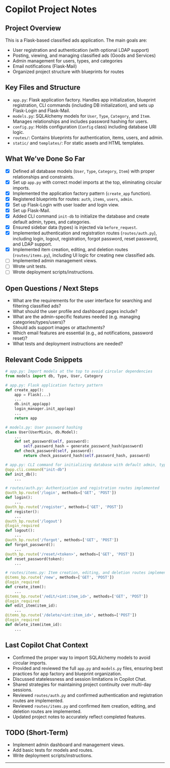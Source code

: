 # Copilot Project Notes

## Project Overview
This is a Flask-based classified ads application. The main goals are:
- User registration and authentication (with optional LDAP support)
- Posting, viewing, and managing classified ads (Goods and Services)
- Admin management for users, types, and categories
- Email notifications (Flask-Mail)
- Organized project structure with blueprints for routes

## Key Files and Structure
- `app.py`: Flask application factory. Handles app initialization, blueprint registration, CLI commands (including DB initialization), and sets up Flask-Login and Flask-Mail.
- `models.py`: SQLAlchemy models for `User`, `Type`, `Category`, and `Item`. Manages relationships and includes password hashing for users.
- `config.py`: Holds configuration (`Config` class) including database URI logic.
- `routes/`: Contains blueprints for authentication, items, users, and admin.
- `static/` and `templates/`: For static assets and HTML templates.

## What We’ve Done So Far
- [x] Defined all database models (`User`, `Type`, `Category`, `Item`) with proper relationships and constraints.
- [x] Set up `app.py` with correct model imports at the top, eliminating circular imports.
- [x] Implemented the application factory pattern (`create_app` function).
- [x] Registered blueprints for routes: `auth`, `items`, `users`, `admin`.
- [x] Set up Flask-Login with user loader and login view.
- [x] Set up Flask-Mail.
- [x] Added CLI command `init-db` to initialize the database and create default admin, types, and categories.
- [x] Ensured sidebar data (types) is injected via `before_request`.
- [x] Implemented authentication and registration routes (`routes/auth.py`), including login, logout, registration, forgot password, reset password, and LDAP support.
- [x] Implemented item creation, editing, and deletion routes (`routes/items.py`), including UI logic for creating new classified ads.
- [ ] Implemented admin management views.
- [ ] Wrote unit tests.
- [ ] Wrote deployment scripts/instructions.

## Open Questions / Next Steps
- What are the requirements for the user interface for searching and filtering classified ads?
- What should the user profile and dashboard pages include?
- What are the admin-specific features needed (e.g. managing categories/types/users)?
- Should ads support images or attachments?
- Which email features are essential (e.g., ad notifications, password reset)?
- What tests and deployment instructions are needed?

## Relevant Code Snippets

```python
# app.py: Import models at the top to avoid circular dependencies
from models import db, Type, User, Category
```

```python
# app.py: Flask application factory pattern
def create_app():
    app = Flask(...)
    ...
    db.init_app(app)
    login_manager.init_app(app)
    ...
    return app
```

```python
# models.py: User password hashing
class User(UserMixin, db.Model):
    ...
    def set_password(self, password):
        self.password_hash = generate_password_hash(password)
    def check_password(self, password):
        return check_password_hash(self.password_hash, password)
```

```python
# app.py: CLI command for initializing database with default admin, types, and categories
@app.cli.command("init-db")
def init_db():
    ...
```

```python
# routes/auth.py: Authentication and registration routes implemented
@auth_bp.route('/login', methods=['GET', 'POST'])
def login():
    ...
@auth_bp.route('/register', methods=['GET', 'POST'])
def register():
    ...
@auth_bp.route('/logout')
@login_required
def logout():
    ...
@auth_bp.route('/forgot', methods=['GET', 'POST'])
def forgot_password():
    ...
@auth_bp.route('/reset/<token>', methods=['GET', 'POST'])
def reset_password(token):
    ...
```

```python
# routes/items.py: Item creation, editing, and deletion routes implemented
@items_bp.route('/new', methods=['GET', 'POST'])
@login_required
def create_item():
    ...
@items_bp.route('/edit/<int:item_id>', methods=['GET', 'POST'])
@login_required
def edit_item(item_id):
    ...
@items_bp.route('/delete/<int:item_id>', methods=['POST'])
@login_required
def delete_item(item_id):
    ...
```

## Last Copilot Chat Context
- Confirmed the proper way to import SQLAlchemy models to avoid circular imports.
- Provided and reviewed the full `app.py` and `models.py` files, ensuring best practices for app factory and blueprint organization.
- Discussed statelessness and session limitations in Copilot Chat.
- Shared strategies for maintaining project continuity over multi-day sessions.
- Reviewed `routes/auth.py` and confirmed authentication and registration routes are implemented.
- Reviewed `routes/items.py` and confirmed item creation, editing, and deletion routes are implemented.
- Updated project notes to accurately reflect completed features.

## TODO (Short-Term)
- Implement admin dashboard and management views.
- Add basic tests for models and routes.
- Write deployment scripts/instructions.

---